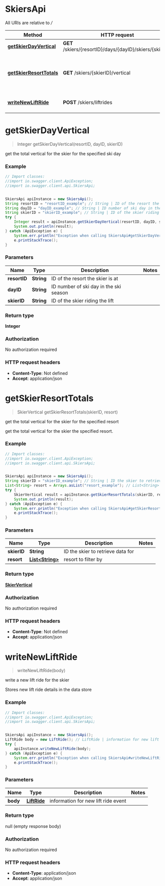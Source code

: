 # SkiersApi

All URIs are relative to */*

Method | HTTP request | Description
------------- | ------------- | -------------
[**getSkierDayVertical**](SkiersApi.md#getSkierDayVertical) | **GET** /skiers/{resortID}/days/{dayID}/skiers/{skierID} | 
[**getSkierResortTotals**](SkiersApi.md#getSkierResortTotals) | **GET** /skiers/{skierID}/vertical | get the total vertical for the skier for the specified resort
[**writeNewLiftRide**](SkiersApi.md#writeNewLiftRide) | **POST** /skiers/liftrides | write a new lift ride for the skier

<a name="getSkierDayVertical"></a>
# **getSkierDayVertical**
> Integer getSkierDayVertical(resortID, dayID, skierID)



get the total vertical for the skier for the specified ski day

### Example
```java
// Import classes:
//import io.swagger.client.ApiException;
//import io.swagger.client.api.SkiersApi;


SkiersApi apiInstance = new SkiersApi();
String resortID = "resortID_example"; // String | ID of the resort the skier is at
String dayID = "dayID_example"; // String | ID number of ski day in the ski season
String skierID = "skierID_example"; // String | ID of the skier riding the lift
try {
    Integer result = apiInstance.getSkierDayVertical(resortID, dayID, skierID);
    System.out.println(result);
} catch (ApiException e) {
    System.err.println("Exception when calling SkiersApi#getSkierDayVertical");
    e.printStackTrace();
}
```

### Parameters

Name | Type | Description  | Notes
------------- | ------------- | ------------- | -------------
 **resortID** | **String**| ID of the resort the skier is at |
 **dayID** | **String**| ID number of ski day in the ski season |
 **skierID** | **String**| ID of the skier riding the lift |

### Return type

**Integer**

### Authorization

No authorization required

### HTTP request headers

 - **Content-Type**: Not defined
 - **Accept**: application/json

<a name="getSkierResortTotals"></a>
# **getSkierResortTotals**
> SkierVertical getSkierResortTotals(skierID, resort)

get the total vertical for the skier for the specified resort

get the total vertical for the skier the specified resort.

### Example
```java
// Import classes:
//import io.swagger.client.ApiException;
//import io.swagger.client.api.SkiersApi;


SkiersApi apiInstance = new SkiersApi();
String skierID = "skierID_example"; // String | ID the skier to retrieve data for
List<String> resort = Arrays.asList("resort_example"); // List<String> | resort to filter by
try {
    SkierVertical result = apiInstance.getSkierResortTotals(skierID, resort);
    System.out.println(result);
} catch (ApiException e) {
    System.err.println("Exception when calling SkiersApi#getSkierResortTotals");
    e.printStackTrace();
}
```

### Parameters

Name | Type | Description  | Notes
------------- | ------------- | ------------- | -------------
 **skierID** | **String**| ID the skier to retrieve data for |
 **resort** | [**List&lt;String&gt;**](String.md)| resort to filter by |

### Return type

[**SkierVertical**](SkierVertical.md)

### Authorization

No authorization required

### HTTP request headers

 - **Content-Type**: Not defined
 - **Accept**: application/json

<a name="writeNewLiftRide"></a>
# **writeNewLiftRide**
> writeNewLiftRide(body)

write a new lift ride for the skier

Stores new lift ride details in the data store

### Example
```java
// Import classes:
//import io.swagger.client.ApiException;
//import io.swagger.client.api.SkiersApi;


SkiersApi apiInstance = new SkiersApi();
LiftRide body = new LiftRide(); // LiftRide | information for new lift ride event
try {
    apiInstance.writeNewLiftRide(body);
} catch (ApiException e) {
    System.err.println("Exception when calling SkiersApi#writeNewLiftRide");
    e.printStackTrace();
}
```

### Parameters

Name | Type | Description  | Notes
------------- | ------------- | ------------- | -------------
 **body** | [**LiftRide**](LiftRide.md)| information for new lift ride event |

### Return type

null (empty response body)

### Authorization

No authorization required

### HTTP request headers

 - **Content-Type**: application/json
 - **Accept**: application/json

